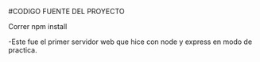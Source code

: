 #CODIGO FUENTE DEL PROYECTO

Correr npm install

-Este fue el primer servidor web que hice con node y express en modo de practica.